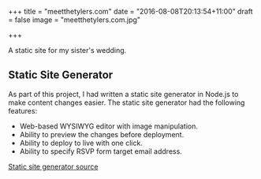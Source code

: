 +++
title = "meetthetylers.com"
date = "2016-08-08T20:13:54+11:00"
draft = false
image = "meetthetylers.com.jpg"

+++

A static site for my sister's wedding.

## Static Site Generator

As part of this project, I had written a static site generator in Node.js
to make content changes easier. The static site generator had the following features:

* Web-based WYSIWYG editor with image manipulation.
* Ability to preview the changes before deployment.
* Ability to deploy to live with one click.
* Ability to specify RSVP form target email address.

[<i class="fa fa-github"></i> Static site generator source](https://github.com/HoangPaul/wysiwyg-meetthetylers.com)